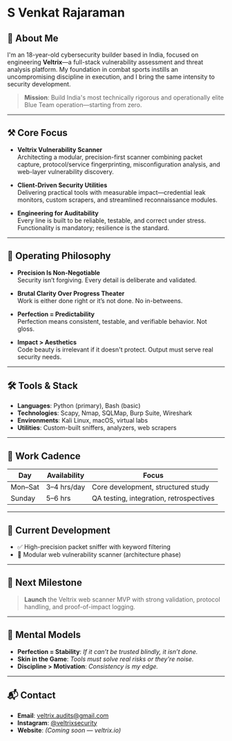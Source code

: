 # S Venkat Rajaraman

## 👤 About Me

I'm an 18-year-old cybersecurity builder based in India, focused on engineering **Veltrix**—a full-stack vulnerability assessment and threat analysis platform. My foundation in combat sports instills an uncompromising discipline in execution, and I bring the same intensity to security development.

> **Mission**: Build India's most technically rigorous and operationally elite Blue Team operation—starting from zero.

---

## ⚒️ Core Focus

- **Veltrix Vulnerability Scanner**  
  Architecting a modular, precision-first scanner combining packet capture, protocol/service fingerprinting, misconfiguration analysis, and web-layer vulnerability discovery.

- **Client-Driven Security Utilities**  
  Delivering practical tools with measurable impact—credential leak monitors, custom scrapers, and streamlined reconnaissance modules.

- **Engineering for Auditability**  
  Every line is built to be reliable, testable, and correct under stress. Functionality is mandatory; resilience is the standard.

---

## 🧠 Operating Philosophy

- **Precision Is Non-Negotiable**  
  Security isn’t forgiving. Every detail is deliberate and validated.

- **Brutal Clarity Over Progress Theater**  
  Work is either done right or it’s not done. No in-betweens.

- **Perfection = Predictability**  
  Perfection means consistent, testable, and verifiable behavior. Not gloss.

- **Impact > Aesthetics**  
  Code beauty is irrelevant if it doesn't protect. Output must serve real security needs.

---

## 🛠️ Tools & Stack

- **Languages**: Python (primary), Bash (basic)
- **Technologies**: Scapy, Nmap, SQLMap, Burp Suite, Wireshark
- **Environments**: Kali Linux, macOS, virtual labs
- **Utilities**: Custom-built sniffers, analyzers, web scrapers

---

## 📅 Work Cadence

| Day       | Availability | Focus                                    |
|-----------|--------------|-------------------------------------------|
| Mon–Sat   | 3–4 hrs/day  | Core development, structured study        |
| Sunday    | 5–6 hrs      | QA testing, integration, retrospectives   |

---

## 🚧 Current Development

- ✅ High-precision packet sniffer with keyword filtering
- 🚧 Modular web vulnerability scanner (architecture phase)

---

## 🎯 Next Milestone

> **Launch** the Veltrix web scanner MVP with strong validation, protocol handling, and proof-of-impact logging.

---

## 🧭 Mental Models

- **Perfection = Stability**: *If it can’t be trusted blindly, it isn’t done.*
- **Skin in the Game**: *Tools must solve real risks or they're noise.*
- **Discipline > Motivation**: *Consistency is my edge.*

---

## 📬 Contact

- **Email**: veltrix.audits@gmail.com
- **Instagram**: [@veltrixsecurity](https://www.instagram.com/veltrixsecurity/)
- **Website**: *(Coming soon — veltrix.io)*
